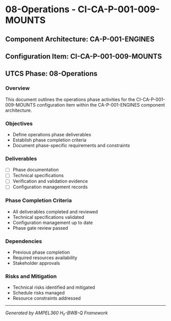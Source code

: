 # 08-Operations - CI-CA-P-001-009-MOUNTS

## Component Architecture: CA-P-001-ENGINES
## Configuration Item: CI-CA-P-001-009-MOUNTS
## UTCS Phase: 08-Operations

### Overview
This document outlines the operations phase activities for the CI-CA-P-001-009-MOUNTS configuration item within the CA-P-001-ENGINES component architecture.

### Objectives
- Define operations phase deliverables
- Establish phase completion criteria
- Document phase-specific requirements and constraints

### Deliverables
- [ ] Phase documentation
- [ ] Technical specifications
- [ ] Verification and validation evidence
- [ ] Configuration management records

### Phase Completion Criteria
- All deliverables completed and reviewed
- Technical specifications validated
- Configuration management up to date
- Phase gate review passed

### Dependencies
- Previous phase completion
- Required resources availability
- Stakeholder approvals

### Risks and Mitigation
- Technical risks identified and mitigated
- Schedule risks managed
- Resource constraints addressed

---
*Generated by AMPEL360 H₂-BWB-Q Framework*
